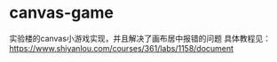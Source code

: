 # canvas-game
实验楼的canvas小游戏实现，并且解决了画布居中报错的问题
具体教程见：
https://www.shiyanlou.com/courses/361/labs/1158/document
